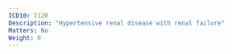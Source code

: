 ```yaml
---
ICD10: I120
Description: "Hypertensive renal disease with renal failure"
Matters: No
Weight: 0
---
```


